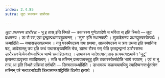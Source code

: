 ```yaml
---
index: 2.4.85
sutra: लुटः प्रथमस्य डारौरसः

---
```

_लुटः प्रथमस्य डारौरसः_ - भू इ तास् इति स्थिते —  उकारस्य गुणेऽवादेशे च भविता स् इति स्थिते — लुटः प्रथमस्य । डा रौ रस् एषां द्वन्द्वात्प्रथमाबहुवचनम् । 'लुट' इति स्थानषष्ठी । लुडादेशस्य प्रथमपुरुषस्येत्यर्थः । क्रमादिति  —  यथासङ्ख्यलभ्यम । ननु परस्मैपदस्य त्रयः प्रथमाः, आत्मनेपदस्य च त्रयः प्रथमा इति स्थानिनः षट्, आदेशास्तु त्रय इति कथं यथासङ्ख्यमिति चेन्न, डाश्च रौश्च रस् चेति कृतद्वन्द्वानां डारौरसश्च डारौरसश्चेत्येकशेषमाश्रित्य भाष्ये समाहितत्वात् । डाभावस्य चादेशत्वात् प्राक् प्रत्ययत्वाऽभावेन 'चुटू' इत्यस्याऽप्रवृत्त्या सर्वादेशत्वम् । सति च तस्मिन् प्रत्ययत्वच्चुटू इति टकारस्येत्संज्ञेति भाष्ये स्पष्टम् । एवं च भू तास् आ इति स्थिते प्रक्रियां दर्शयति — डित्त्वसामर्थ्यादिति । डाभावस्य कप्रत्ययावधिषु स्वादिष्वनन्तर्भूतत्वेन तस्मिन् परे भत्वाऽभावेऽपि डित्त्वसामर्थ्याट्टेरिति टिलोप इत्यर्थः । 